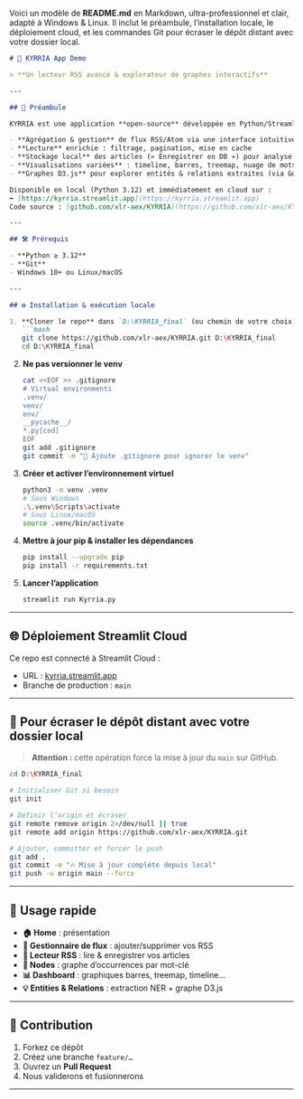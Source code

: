 Voici un modèle de **README.md** en Markdown, ultra-professionnel et clair, adapté à Windows & Linux. Il inclut le préambule, l’installation locale, le déploiement cloud, et les commandes Git pour écraser le dépôt distant avec votre dossier local.

````markdown
# 🚀 KYRRIA App Demo

> **Un lecteur RSS avancé & explorateur de graphes interactifs**

---

## 📖 Préambule

KYRRIA est une application **open-source** développée en Python/Streamlit pour les utilisateurs exigeants :

- **Agrégation & gestion** de flux RSS/Atom via une interface intuitive  
- **Lecture** enrichie : filtrage, pagination, mise en cache  
- **Stockage local** des articles (« Enregistrer en DB ») pour analyse ultérieure  
- **Visualisations variées** : timeline, barres, treemap, nuage de mots…  
- **Graphes D3.js** pour explorer entités & relations extraites (via Google Gemini)  

Disponible en local (Python 3.12) et immédiatement en cloud sur :  
➡️ [https://kyrria.streamlit.app](https://kyrria.streamlit.app)  
Code source : [github.com/xlr-aex/KYRRIA](https://github.com/xlr-aex/KYRRIA)

---

## 🛠️ Prérequis

- **Python ≥ 3.12**  
- **Git**  
- Windows 10+ ou Linux/macOS

---

## ⚙️ Installation & exécution locale

1. **Cloner le repo** dans `D:\KYRRIA_final` (ou chemin de votre choix)  
   ```bash
   git clone https://github.com/xlr-aex/KYRRIA.git D:\KYRRIA_final
   cd D:\KYRRIA_final
````

2. **Ne pas versionner le venv**

   ```bash
   cat <<EOF >> .gitignore
   # Virtual environments
   .venv/
   venv/
   env/
   __pycache__/
   *.py[cod]
   EOF
   git add .gitignore
   git commit -m "🧹 Ajoute .gitignore pour ignorer le venv"
   ```

3. **Créer et activer l’environnement virtuel**

   ```bash
   python3 -m venv .venv
   # Sous Windows
   .\.venv\Scripts\activate
   # Sous Linux/macOS
   source .venv/bin/activate
   ```

4. **Mettre à jour pip & installer les dépendances**

   ```bash
   pip install --upgrade pip
   pip install -r requirements.txt
   ```

5. **Lancer l’application**

   ```bash
   streamlit run Kyrria.py
   ```

---

## 🌐 Déploiement Streamlit Cloud

Ce repo est connecté à Streamlit Cloud :

* URL : [kyrria.streamlit.app](https://kyrria.streamlit.app)
* Branche de production : `main`

---

## 🔄 Pour écraser le dépôt distant avec votre dossier local

> **Attention :** cette opération force la mise à jour du `main` sur GitHub.

```bash
cd D:\KYRRIA_final

# Initialiser Git si besoin
git init

# Définir l’origin et écraser
git remote remove origin 2>/dev/null || true
git remote add origin https://github.com/xlr-aex/KYRRIA.git

# Ajouter, committer et forcer le push
git add .
git commit -m "🔥 Mise à jour complète depuis local"
git push -u origin main --force
```

---

## 🎯 Usage rapide

* **🏠 Home** : présentation
* **📡 Gestionnaire de flux** : ajouter/supprimer vos RSS
* **📰 Lecteur RSS** : lire & enregistrer vos articles
* **🔗 Nodes** : graphe d’occurrences par mot-clé
* **📊 Dashboard** : graphiques barres, treemap, timeline…
* **💡 Entities & Relations** : extraction NER + graphe D3.js

---

## 🤝 Contribution

1. Forkez ce dépôt
2. Créez une branche `feature/…`
3. Ouvrez un **Pull Request**
4. Nous validerons et fusionnerons

---
